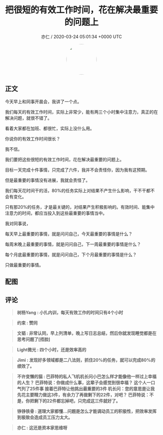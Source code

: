 <h1 align="center">把很短的有效工作时间，花在解决最重要的问题上</h1>
<p align="center">
    <a>亦仁 / 2020-03-24 05:01:34 &#43;0000 UTC</a>
</p>

<div align="center">
    <img src="https://images.zsxq.com/Fn3NQqCN8nuGF86yZPXSbEsl0mb3?e=1590940799&amp;token=kIxbL07-8jAj8w1n4s9zv64FuZZNEATmlU_Vm6zD:pfbNc8W3hS0oYG_hyXXh_rHMHuc=" width="100" height="100" style="border:1px solid;border-radius:50%; color:#ffffff"/>
</div>

## 正文

<div>
今天早上和同事开晨会，我讲了一个点。

我们每天的有效工作时间，实际上非常少，能有两三个小时集中注意力，真正的在解决问题，就很不错了。

看着大家都在加班、都很忙，实际上没什么用。

你说你的有效工作时间很长？ 

我不信。

我们要把这些很短的有效工作时间，花在解决最重要的问题上。

目标一天完成十件事情，只完成了六件，我并不会责怪你，因为我有这预期。

但是最重要的事情没有进展，我就会责怪了。

我们每天花时间干的活，80%的任务实际上对结果不产生什么影响，干不干都不会有变化。

只有那20%的任务，才是最关键的，对结果产生积极影响的。有效时间、能集中注意力的时间，都应当投入到这些最重要的事情当中。

我对同事说，

每天早上最重要的事情，就是问问自己，今天最重要的事情是什么？

每周末晚上最重要的事情，就是问问自己，下一周最重要的事情是什么？

每个月底最重要的事情，就是问问自己，下个月最重要的事情是什么？

只做最重要的事情。
</div>

## 配图
<div class="image" align="center">

</div>

## 评论

<div align="left">
<div>

<blockquote >
<span> <strong>树杨Yang : 小扎内训，每天有效工作的时间只有4个小时 </strong></span>
</blockquote>

<blockquote >
<span> <strong>约束 : 赞同 </strong></span>
</blockquote>

<blockquote >
<span> <strong>文韬 : 非常认同，早上列清单，晚上写日志总结，然后你就发现睡觉都是在思考问题了[捂脸] </strong></span>
</blockquote>

<blockquote >
<span> <strong>Light微光 : 四个小时，还是效率高的 </strong></span>
</blockquote>

<blockquote >
<span> <strong>Jimi : 发现好多领域都是二八法则，抓住20%的任务，就可以完成80%的绩效了。 </strong></span>
</blockquote>

<blockquote >
<span> <strong>不许变懒的猫 : 巴菲特的私人飞机机长问小巴怎么样才能像他一样过上幸福的人生？
巴菲特说：你做成什么事，这辈子会感觉到很幸福？
这个人一口气列了25件事
接着巴菲特让他挑出最重要的3件
机长问：您的意思是让我先花主要精力做这3件，有余力了再做剩下的22件，对吧？
巴菲特说：不是，你把剩下的22件都忘掉吧，只完成这三件就好了。 </strong></span>
</blockquote>

<blockquote >
<span> <strong>铮铮铁骨 : 道理大家都懂…问题是怎么才能调动员工的积极性，把效率发挥到极致会造成员工压力太大。 </strong></span>
</blockquote>

<blockquote >
<span> <strong>亦仁 : 这还是资本家思维呀 </strong></span>
</blockquote>

</div>
</div>